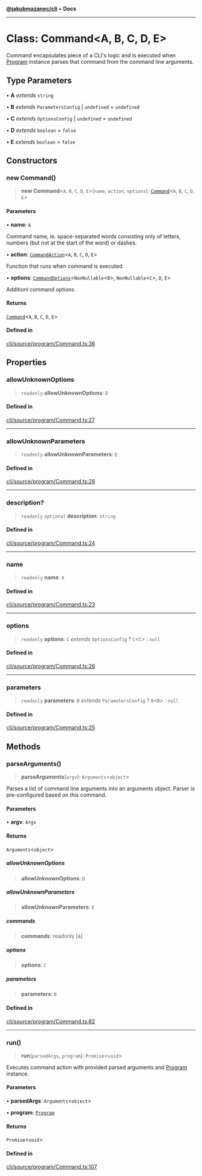 [**@jakubmazanec/cli**](../README.md) • **Docs**

---

# Class: Command\<A, B, C, D, E\>

Command encapsulates piece of a CLI's logic and is executed when [Program](Program.md) instance
parses that command from the command line arguments.

## Type Parameters

• **A** _extends_ `string`

• **B** _extends_ `ParametersConfig` \| `undefined` = `undefined`

• **C** _extends_ `OptionsConfig` \| `undefined` = `undefined`

• **D** _extends_ `boolean` = `false`

• **E** _extends_ `boolean` = `false`

## Constructors

### new Command()

> **new Command**\<`A`, `B`, `C`, `D`, `E`\>(`name`, `action`, `options`):
> [`Command`](Command.md)\<`A`, `B`, `C`, `D`, `E`\>

#### Parameters

• **name**: `A`

Command name, ie. space-separated words consisting only of letters, numbers (but not at the start of
the word) or dashes.

• **action**: [`CommandAction`](../type-aliases/CommandAction.md)\<`A`, `B`, `C`, `D`, `E`\>

Function that runs when command is executed.

• **options**: [`CommandOptions`](../type-aliases/CommandOptions.md)\<`NonNullable`\<`B`\>,
`NonNullable`\<`C`\>, `D`, `E`\>

Additionl command options.

#### Returns

[`Command`](Command.md)\<`A`, `B`, `C`, `D`, `E`\>

#### Defined in

[cli/source/program/Command.ts:36](https://github.com/jakubmazanec/tools/blob/e8ae4d79f84effbab1b79b1c88222a54b84f3504/packages/cli/source/program/Command.ts#L36)

## Properties

### allowUnknownOptions

> `readonly` **allowUnknownOptions**: `D`

#### Defined in

[cli/source/program/Command.ts:27](https://github.com/jakubmazanec/tools/blob/e8ae4d79f84effbab1b79b1c88222a54b84f3504/packages/cli/source/program/Command.ts#L27)

---

### allowUnknownParameters

> `readonly` **allowUnknownParameters**: `E`

#### Defined in

[cli/source/program/Command.ts:28](https://github.com/jakubmazanec/tools/blob/e8ae4d79f84effbab1b79b1c88222a54b84f3504/packages/cli/source/program/Command.ts#L28)

---

### description?

> `readonly` `optional` **description**: `string`

#### Defined in

[cli/source/program/Command.ts:24](https://github.com/jakubmazanec/tools/blob/e8ae4d79f84effbab1b79b1c88222a54b84f3504/packages/cli/source/program/Command.ts#L24)

---

### name

> `readonly` **name**: `A`

#### Defined in

[cli/source/program/Command.ts:23](https://github.com/jakubmazanec/tools/blob/e8ae4d79f84effbab1b79b1c88222a54b84f3504/packages/cli/source/program/Command.ts#L23)

---

### options

> `readonly` **options**: `C` _extends_ `OptionsConfig` ? `C`\<`C`\> : `null`

#### Defined in

[cli/source/program/Command.ts:26](https://github.com/jakubmazanec/tools/blob/e8ae4d79f84effbab1b79b1c88222a54b84f3504/packages/cli/source/program/Command.ts#L26)

---

### parameters

> `readonly` **parameters**: `B` _extends_ `ParametersConfig` ? `B`\<`B`\> : `null`

#### Defined in

[cli/source/program/Command.ts:25](https://github.com/jakubmazanec/tools/blob/e8ae4d79f84effbab1b79b1c88222a54b84f3504/packages/cli/source/program/Command.ts#L25)

## Methods

### parseArguments()

> **parseArguments**(`argv`): `Arguments`\<`object`\>

Parses a list of command line arguments into an arguments object. Parser is pre-configured based on
this command.

#### Parameters

• **argv**: `Argv`

#### Returns

`Arguments`\<`object`\>

##### allowUnknownOptions

> **allowUnknownOptions**: `D`

##### allowUnknownParameters

> **allowUnknownParameters**: `E`

##### commands

> **commands**: readonly [`A`]

##### options

> **options**: `C`

##### parameters

> **parameters**: `B`

#### Defined in

[cli/source/program/Command.ts:82](https://github.com/jakubmazanec/tools/blob/e8ae4d79f84effbab1b79b1c88222a54b84f3504/packages/cli/source/program/Command.ts#L82)

---

### run()

> **run**(`parsedArgs`, `program`): `Promise`\<`void`\>

Executes command action with provided parsed arguments and [Program](Program.md) instance.

#### Parameters

• **parsedArgs**: `Arguments`\<`object`\>

• **program**: [`Program`](Program.md)

#### Returns

`Promise`\<`void`\>

#### Defined in

[cli/source/program/Command.ts:107](https://github.com/jakubmazanec/tools/blob/e8ae4d79f84effbab1b79b1c88222a54b84f3504/packages/cli/source/program/Command.ts#L107)
